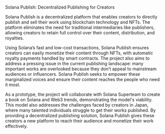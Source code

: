 Solana Publish: Decentralized Publishing for Creators

Solana Publish is a decentralized platform that enables creators to directly publish and sell their work using blockchain technology and NFTs. The platform eliminates the need for traditional intermediaries like publishers, allowing creators to retain full control over their content, distribution, and royalties.

Using Solana’s fast and low-cost transactions, Solana Publish ensures creators can easily monetize their content through NFTs, with automatic royalty payments handled by smart contracts. The project also aims to address a pressing issue in the current publishing landscape: many important works are overlooked because they don’t appeal to mainstream audiences or influencers. Solana Publish seeks to empower these marginalized voices and ensure their content reaches the people who need it most.

As a prototype, the project will collaborate with Solana Superteam to create a book on Solana and Web3 trends, demonstrating the model's viability. This model also addresses the challenges faced by creators in Japan, where many talented individuals struggle to get their works published. By providing a decentralized publishing solution, Solana Publish gives these creators a new platform to reach their audience and monetize their work effectively.

